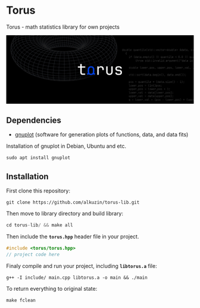 # Torus
Torus - math statistics library for own projects

<img src="res/torus.png">

## Dependencies
* [gnuplot](http://www.gnuplot.info/) (software for generation plots of functions, data, and data fits)

Installation of gnuplot in Debian, Ubuntu and etc.
```c
sudo apt install gnuplot
```

## Installation
First clone this repository:
```console
git clone https://github.com/alkuzin/torus-lib.git
```

Then move to library directory and build library:
```cpp
cd torus-lib/ && make all
```

Then include the __`torus.hpp`__ header file in your project.
```c
#include <torus/torus.hpp>
// project code here
```
Finaly compile and run your project, including __`libtorus.a`__ file:

```console
g++ -I include/ main.cpp libtorus.a -o main && ./main
```

To return everything to original state:
```console
make fclean
```